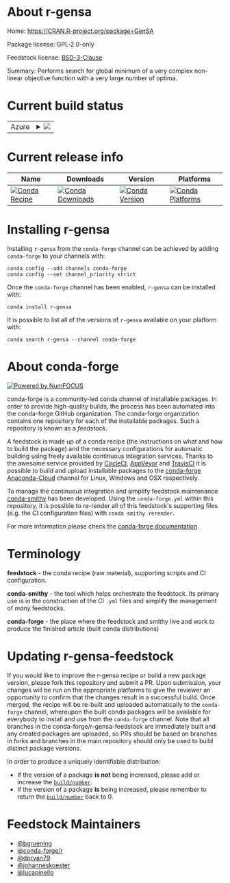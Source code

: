 About r-gensa
=============

Home: https://CRAN.R-project.org/package=GenSA

Package license: GPL-2.0-only

Feedstock license: [BSD-3-Clause](https://github.com/conda-forge/r-gensa-feedstock/blob/master/LICENSE.txt)

Summary: Performs search for global minimum of a very complex non-linear objective function with a very large number of optima.

Current build status
====================


<table>
    
  <tr>
    <td>Azure</td>
    <td>
      <details>
        <summary>
          <a href="https://dev.azure.com/conda-forge/feedstock-builds/_build/latest?definitionId=1173&branchName=master">
            <img src="https://dev.azure.com/conda-forge/feedstock-builds/_apis/build/status/r-gensa-feedstock?branchName=master">
          </a>
        </summary>
        <table>
          <thead><tr><th>Variant</th><th>Status</th></tr></thead>
          <tbody><tr>
              <td>linux_64_r_base4.0</td>
              <td>
                <a href="https://dev.azure.com/conda-forge/feedstock-builds/_build/latest?definitionId=1173&branchName=master">
                  <img src="https://dev.azure.com/conda-forge/feedstock-builds/_apis/build/status/r-gensa-feedstock?branchName=master&jobName=linux&configuration=linux_64_r_base4.0" alt="variant">
                </a>
              </td>
            </tr><tr>
              <td>linux_64_r_base4.1</td>
              <td>
                <a href="https://dev.azure.com/conda-forge/feedstock-builds/_build/latest?definitionId=1173&branchName=master">
                  <img src="https://dev.azure.com/conda-forge/feedstock-builds/_apis/build/status/r-gensa-feedstock?branchName=master&jobName=linux&configuration=linux_64_r_base4.1" alt="variant">
                </a>
              </td>
            </tr><tr>
              <td>osx_64_r_base4.0</td>
              <td>
                <a href="https://dev.azure.com/conda-forge/feedstock-builds/_build/latest?definitionId=1173&branchName=master">
                  <img src="https://dev.azure.com/conda-forge/feedstock-builds/_apis/build/status/r-gensa-feedstock?branchName=master&jobName=osx&configuration=osx_64_r_base4.0" alt="variant">
                </a>
              </td>
            </tr><tr>
              <td>osx_64_r_base4.1</td>
              <td>
                <a href="https://dev.azure.com/conda-forge/feedstock-builds/_build/latest?definitionId=1173&branchName=master">
                  <img src="https://dev.azure.com/conda-forge/feedstock-builds/_apis/build/status/r-gensa-feedstock?branchName=master&jobName=osx&configuration=osx_64_r_base4.1" alt="variant">
                </a>
              </td>
            </tr>
          </tbody>
        </table>
      </details>
    </td>
  </tr>
</table>

Current release info
====================

| Name | Downloads | Version | Platforms |
| --- | --- | --- | --- |
| [![Conda Recipe](https://img.shields.io/badge/recipe-r--gensa-green.svg)](https://anaconda.org/conda-forge/r-gensa) | [![Conda Downloads](https://img.shields.io/conda/dn/conda-forge/r-gensa.svg)](https://anaconda.org/conda-forge/r-gensa) | [![Conda Version](https://img.shields.io/conda/vn/conda-forge/r-gensa.svg)](https://anaconda.org/conda-forge/r-gensa) | [![Conda Platforms](https://img.shields.io/conda/pn/conda-forge/r-gensa.svg)](https://anaconda.org/conda-forge/r-gensa) |

Installing r-gensa
==================

Installing `r-gensa` from the `conda-forge` channel can be achieved by adding `conda-forge` to your channels with:

```
conda config --add channels conda-forge
conda config --set channel_priority strict
```

Once the `conda-forge` channel has been enabled, `r-gensa` can be installed with:

```
conda install r-gensa
```

It is possible to list all of the versions of `r-gensa` available on your platform with:

```
conda search r-gensa --channel conda-forge
```


About conda-forge
=================

[![Powered by NumFOCUS](https://img.shields.io/badge/powered%20by-NumFOCUS-orange.svg?style=flat&colorA=E1523D&colorB=007D8A)](http://numfocus.org)

conda-forge is a community-led conda channel of installable packages.
In order to provide high-quality builds, the process has been automated into the
conda-forge GitHub organization. The conda-forge organization contains one repository
for each of the installable packages. Such a repository is known as a *feedstock*.

A feedstock is made up of a conda recipe (the instructions on what and how to build
the package) and the necessary configurations for automatic building using freely
available continuous integration services. Thanks to the awesome service provided by
[CircleCI](https://circleci.com/), [AppVeyor](https://www.appveyor.com/)
and [TravisCI](https://travis-ci.com/) it is possible to build and upload installable
packages to the [conda-forge](https://anaconda.org/conda-forge)
[Anaconda-Cloud](https://anaconda.org/) channel for Linux, Windows and OSX respectively.

To manage the continuous integration and simplify feedstock maintenance
[conda-smithy](https://github.com/conda-forge/conda-smithy) has been developed.
Using the ``conda-forge.yml`` within this repository, it is possible to re-render all of
this feedstock's supporting files (e.g. the CI configuration files) with ``conda smithy rerender``.

For more information please check the [conda-forge documentation](https://conda-forge.org/docs/).

Terminology
===========

**feedstock** - the conda recipe (raw material), supporting scripts and CI configuration.

**conda-smithy** - the tool which helps orchestrate the feedstock.
                   Its primary use is in the construction of the CI ``.yml`` files
                   and simplify the management of *many* feedstocks.

**conda-forge** - the place where the feedstock and smithy live and work to
                  produce the finished article (built conda distributions)


Updating r-gensa-feedstock
==========================

If you would like to improve the r-gensa recipe or build a new
package version, please fork this repository and submit a PR. Upon submission,
your changes will be run on the appropriate platforms to give the reviewer an
opportunity to confirm that the changes result in a successful build. Once
merged, the recipe will be re-built and uploaded automatically to the
`conda-forge` channel, whereupon the built conda packages will be available for
everybody to install and use from the `conda-forge` channel.
Note that all branches in the conda-forge/r-gensa-feedstock are
immediately built and any created packages are uploaded, so PRs should be based
on branches in forks and branches in the main repository should only be used to
build distinct package versions.

In order to produce a uniquely identifiable distribution:
 * If the version of a package **is not** being increased, please add or increase
   the [``build/number``](https://docs.conda.io/projects/conda-build/en/latest/resources/define-metadata.html#build-number-and-string).
 * If the version of a package **is** being increased, please remember to return
   the [``build/number``](https://docs.conda.io/projects/conda-build/en/latest/resources/define-metadata.html#build-number-and-string)
   back to 0.

Feedstock Maintainers
=====================

* [@bgruening](https://github.com/bgruening/)
* [@conda-forge/r](https://github.com/conda-forge/r/)
* [@dpryan79](https://github.com/dpryan79/)
* [@johanneskoester](https://github.com/johanneskoester/)
* [@lucapinello](https://github.com/lucapinello/)

